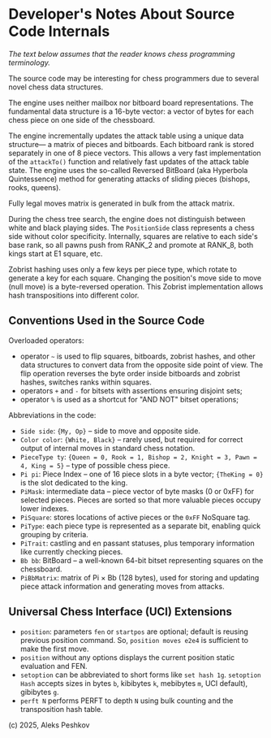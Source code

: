 Developer's Notes About Source Code Internals
=============================================

*The text below assumes that the reader knows chess programming terminology.*

The source code may be interesting for chess programmers due to several novel chess data structures.

The engine uses neither mailbox nor bitboard board representations. The fundamental
data structure is a 16-byte vector: a vector of bytes for each chess piece on one side of the chessboard.

The engine incrementally updates the attack table using a unique data structure—
a matrix of pieces and bitboards. Each bitboard rank is stored separately in one of 8 piece vectors.
This allows a very fast implementation of the `attackTo()` function and relatively fast updates of the attack table state.
The engine uses the so-called Reversed BitBoard (aka Hyperbola Quintessence) method for generating attacks of sliding pieces (bishops, rooks, queens).

Fully legal moves matrix is generated in bulk from the attack matrix.

During the chess tree search, the engine does not distinguish between white and black playing sides.
The `PositionSide` class represents a chess side without color specificity.
Internally, squares are relative to each side's base rank, so all pawns push from RANK_2 and promote at RANK_8, both kings start at E1 square, etc.

Zobrist hashing uses only a few keys per piece type, which rotate to generate a key for each square.
Changing the position's move side to move (null move) is a byte-reversed operation. This Zobrist implementation allows
hash transpositions into different color.

Conventions Used in the Source Code
-----------------------------------

Overloaded operators:

- operator `~` is used to flip squares, bitboards, zobrist hashes, and other data structures to convert data from the opposite side point of view.
   The flip operation reverses the byte order inside bitboards and zobrist hashes, switches ranks within squares.
- operators `+` and `-` for bitsets with assertions ensuring disjoint sets;
- operator `%` is used as a shortcut for "AND NOT" bitset operations;

Abbreviations in the code:

* `Side side`: `{My, Op}` – side to move and opposite side.
* `Color color`: `{White, Black}` – rarely used, but required for correct output of internal moves in standard chess notation.
* `PieceType ty`: `{Queen = 0, Rook = 1, Bishop = 2, Knight = 3, Pawn = 4, King = 5}` – type of possible chess piece.
* `Pi pi`: Piece Index – one of 16 piece slots in a byte vector; `{TheKing = 0}` is the slot dedicated to the king.
* `PiMask`: intermediate data – piece vector of byte masks (0 or 0xFF) for selected pieces.
    Pieces are sorted so that more valuable pieces occupy lower indexes.
* `PiSquare`: stores locations of active pieces or the `0xFF` NoSquare tag.
* `PiType`: each piece type is represented as a separate bit, enabling quick grouping by criteria.
* `PiTrait`: castling and en passant statuses, plus temporary information like currently checking pieces.
* `Bb bb`: BitBoard – a well-known 64-bit bitset representing squares on the chessboard.
* `PiBbMatrix`: matrix of Pi × Bb (128 bytes), used for storing and updating piece attack information and generating moves from attacks.

Universal Chess Interface (UCI) Extensions
------------------------------------------
* `position`: parameters `fen` or `startpos` are optional; default is reusing previous position command.
   So, `position moves e2e4` is sufficient to make the first move.
* `position` without any options displays the current position static evaluation and FEN.
* `setoption` can be abbreviated to short forms like `set hash 1g`.
  `setoption Hash` accepts sizes in bytes `b`, kibibytes `k`, mebibytes `m`, UCI default), gibibytes `g`.
* `perft N` performs PERFT to depth `N` using bulk counting and the transposition hash table.

(c) 2025, Aleks Peshkov
